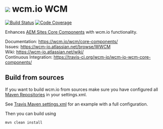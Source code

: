 <img src="https://wcm.io/images/favicon-16@2x.png"/> wcm.io WCM
======
[![Build Status](https://travis-ci.org/wcm-io/wcm-io-wcm-core-components.png?branch=develop)](https://travis-ci.org/wcm-io/wcm-io-wcm-core-components)
[![Code Coverage](https://codecov.io/gh/wcm-io/wcm-io-wcm-core-components/branch/develop/graph/badge.svg)](https://codecov.io/gh/wcm-io/wcm-io-wcm-core-components)

Enhances [AEM Sites Core Components][adobe-core-components] with wcm.io functionality.

Documentation: https://wcm.io/wcm/core-components/<br/>
Issues: https://wcm-io.atlassian.net/browse/WWCM<br/>
Wiki: https://wcm-io.atlassian.net/wiki/<br/>
Continuous Integration: https://travis-ci.org/wcm-io/wcm-io-wcm-core-components/


## Build from sources

If you want to build wcm.io from sources make sure you have configured all [Maven Repositories](https://wcm.io/maven.html) in your settings.xml.

See [Travis Maven settings.xml](https://github.com/wcm-io/wcm-io-wcm-core-components/blob/master/.travis.maven-settings.xml) for an example with a full configuration.

Then you can build using

```
mvn clean install
```


[adobe-core-components]: https://github.com/adobe/aem-core-wcm-components

